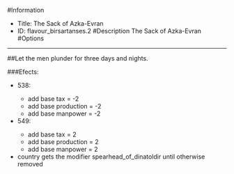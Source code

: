 #Information
 - Title: The Sack of Azka-Evran
 - ID: flavour_birsartanses.2
#Description
The Sack of Azka-Evran
#Options

___
##Let the men plunder for three days and nights.

###Efects:<ul><li>538:</li><ul><li>add base tax = -2</li><li>add base production = -2</li><li>add base manpower = -2</li></ul><li>549:</li><ul><li>add base tax = 2</li><li>add base production = 2</li><li>add base manpower = 2</li></ul><li>country gets the modifier spearhead_of_dinatoldir until otherwise removed</li></ul>
